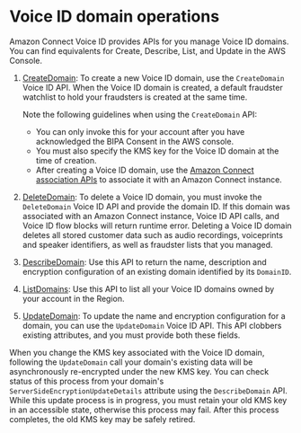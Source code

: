 # Voice ID domain operations<a name="voiceid-domain-operations"></a>

Amazon Connect Voice ID provides APIs for you manage Voice ID domains\. You can find equivalents for Create, Describe, List, and Update in the AWS Console\.

1. [CreateDomain](https://docs.aws.amazon.com/voiceid/latest/APIReference/API_CreateDomain.html): To create a new Voice ID domain, use the `CreateDomain` Voice ID API\. When the Voice ID domain is created, a default fraudster watchlist to hold your fraudsters is created at the same time\.

   Note the following guidelines when using the `CreateDomain` API:
   +  You can only invoke this for your account after you have acknowledged the BIPA Consent in the AWS console\. 
   +  You must also specify the KMS key for the Voice ID domain at the time of creation\.
   + After creating a Voice ID domain, use the [Amazon Connect association APIs](https://docs.aws.amazon.com/connect/latest/APIReference/) to associate it with an Amazon Connect instance\.

1.  [DeleteDomain](https://docs.aws.amazon.com/voiceid/latest/APIReference/API_DeleteDomain.html): To delete a Voice ID domain, you must invoke the `DeleteDomain` Voice ID API and provide the domain ID\. If this domain was associated with an Amazon Connect instance, Voice ID API calls, and Voice ID flow blocks will return runtime error\. Deleting a Voice ID domain deletes all stored customer data such as audio recordings, voiceprints and speaker identifiers, as well as fraudster lists that you managed\. 

1. [DescribeDomain](https://docs.aws.amazon.com/voiceid/latest/APIReference/API_DescribeDomain.html): Use this API to return the name, description and encryption configuration of an existing domain identified by its `DomainID`\.

1. [ListDomains](https://docs.aws.amazon.com/voiceid/latest/APIReference/API_ListDomains.html): Use this API to list all your Voice ID domains owned by your account in the Region\.

1.  [UpdateDomain](https://docs.aws.amazon.com/voiceid/latest/APIReference/API_UpdateDomain.html): To update the name and encryption configuration for a domain, you can use the `UpdateDomain` Voice ID API\. This API clobbers existing attributes, and you must provide both these fields\. 

   When you change the KMS key associated with the Voice ID domain, following the `UpdateDomain` call your domain's existing data will be asynchronously re\-encrypted under the new KMS key\. You can check status of this process from your domain's `ServerSideEncryptionUpdateDetails` attribute using the `DescribeDomain` API\. While this update process is in progress, you must retain your old KMS key in an accessible state, otherwise this process may fail\. After this process completes, the old KMS key may be safely retired\.